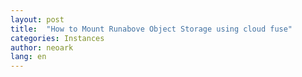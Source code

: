 ```yaml
---
layout: post
title:  "How to Mount Runabove Object Storage using cloud fuse"
categories: Instances
author: neoark
lang: en
---
```

